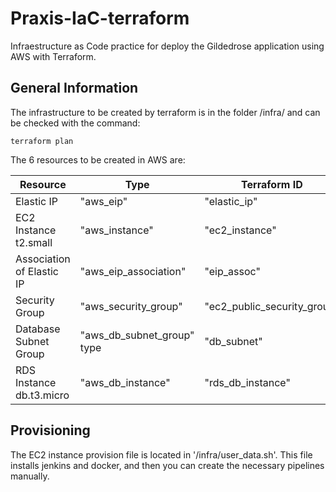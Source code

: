 # Praxis-IaC-terraform
Infraestructure as Code practice for deploy the Gildedrose application using AWS with Terraform.

## General Information
The infrastructure to be created by terraform is in the folder /infra/ and can be checked with the command: 

```
terraform plan
```
The 6 resources to be created in AWS are:

| Resource         | Type         | Terraform ID |
| ------------ | ------------- | ------------- |
| Elastic IP                  |"aws_eip"  | "elastic_ip"                  |
| EC2 Instance t2.small       |"aws_instance" |"ec2_instance"                 |
| Association of Elastic IP   |"aws_eip_association" | "eip_assoc"                 |
| Security Group              |"aws_security_group" | "ec2_public_security_group"                  |
| Database Subnet Group       |"aws_db_subnet_group" type | "db_subnet"                 |
| RDS Instance db.t3.micro    |"aws_db_instance" |"rds_db_instance"                 |

## Provisioning
The EC2 instance provision file is located in '/infra/user_data.sh'. This file installs jenkins and docker, and then you can create the necessary pipelines manually.
